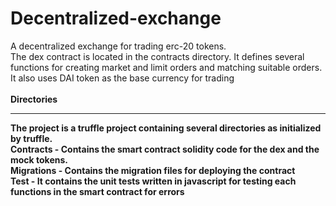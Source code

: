 # Decentralized-exchange
A decentralized exchange for trading erc-20 tokens.<br> The dex contract is located in the contracts directory. It defines several functions for creating market and limit orders and matching suitable orders. It also uses DAI token as the base currency for trading<br><br>
<b>Directories<b><hr>
The project is a truffle project containing several directories as initialized by truffle. <br>
Contracts - Contains the smart contract solidity code for the dex and the mock tokens.<br>
Migrations - Contains the migration files for deploying the contract<br>
Test - It contains the unit tests written in javascript for testing each functions in the smart contract for errors
